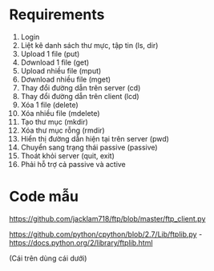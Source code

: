 # Requirements

1. Login
2. Liệt kê danh sách thư mực, tập tin (ls, dir)
3. Upload 1 file (put)
4. Dơwnload 1 file (get)
5. Upload nhiều file (mput)
6. Dơwnload nhiều file (mget)
7. Thay đổi đường dẫn trên server (cd)
8. Thay đổi đường dẫn trên client (lcd)
9. Xóa 1 file (delete)
10. Xóa nhiều file (mdelete)
11. Tạo thư mục (mkdir)
12. Xóa thư mục rỗng (rmdir)
13. Hiển thị đường dẫn hiện tại trên server (pwd)
14. Chuyển sang trạng thái passive (passive)
15. Thoát khỏi server (quit, exit)
16. Phải hỗ trợ cả passive và active

# Code mẫu
https://github.com/jacklam718/ftp/blob/master/ftp_client.py

https://github.com/python/cpython/blob/2.7/Lib/ftplib.py - https://docs.python.org/2/library/ftplib.html

(Cái trên dùng cái dưới)
